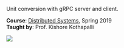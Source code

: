 Unit conversion with gRPC server and client.

**Course**: [Distributed Systems], Spring 2019<br>
**Taught by**: Prof. Kishore Kothapalli

![](https://ga-beacon.deno.dev/G-G1E8HNDZYY:v51jklKGTLmC3LAZ4rJbIQ/github.com/moocf/grpc-unit-conversion.python)

[Distributed Systems]: https://github.com/iiithf/distributed-systems
